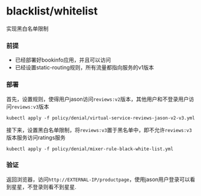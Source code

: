 # blacklist/whitelist

实现黑白名单限制

### 前提

- 已经部署好bookinfo应用，并且可以访问
- 已经设置static-routing规则，所有流量都指向服务的v1版本

### 部署

首先，设置规则，使得用户jason访问`reviews:v2`版本，其他用户和不登录用户访问`reviews:v3`版本

```
kubectl apply -f policy/denial/virtual-service-reviews-jason-v2-v3.yml
```

接下来，设置黑白名单限制，将`reviews:v3`置于黑名单中，即不允许`reviews:v3`版本服务访问ratings服务

```
kubectl apply -f policy/denial/mixer-rule-black-white-list.yml
```


### 验证
返回浏览器，访问`http://EXTERNAL-IP/productpage`，使用jason用户登录可以看到星星，不登录则看不到星星.
